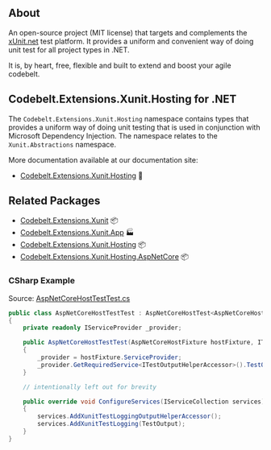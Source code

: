 ## About

An open-source project (MIT license) that targets and complements the [xUnit.net](https://xunit.net/) test platform. It provides a uniform and convenient way of doing unit test for all project types in .NET.

It is, by heart, free, flexible and built to extend and boost your agile codebelt.

## **Codebelt.Extensions.Xunit.Hosting** for .NET

The `Codebelt.Extensions.Xunit.Hosting` namespace contains types that provides a uniform way of doing unit testing that is used in conjunction with Microsoft Dependency Injection. The namespace relates to the `Xunit.Abstractions` namespace.

More documentation available at our documentation site:

- [Codebelt.Extensions.Xunit.Hosting](https://xunit.codebelt.net/api/Codebelt.Extensions.Xunit.Hosting.html) 🔗

## Related Packages

* [Codebelt.Extensions.Xunit](https://www.nuget.org/packages/Codebelt.Extensions.Xunit/) 📦
* [Codebelt.Extensions.Xunit.App](https://www.nuget.org/packages/Codebelt.Extensions.Xunit.App/) 🏭
* [Codebelt.Extensions.Xunit.Hosting](https://www.nuget.org/packages/Codebelt.Extensions.Xunit.Hosting/) 📦
* [Codebelt.Extensions.Xunit.Hosting.AspNetCore](https://www.nuget.org/packages/Codebelt.Extensions.Xunit.Hosting.AspNetCore/) 📦

### CSharp Example

Source: [AspNetCoreHostTestTest.cs](https://github.com/codebeltnet/xunit/tree/main/test/Codebelt.Extensions.Xunit.Hosting.AspNetCore.Tests/AspNetCoreHostTestTest.cs)

```csharp
public class AspNetCoreHostTestTest : AspNetCoreHostTest<AspNetCoreHostFixture>
{
    private readonly IServiceProvider _provider;

    public AspNetCoreHostTestTest(AspNetCoreHostFixture hostFixture, ITestOutputHelper output) : base(hostFixture, output)
    {
        _provider = hostFixture.ServiceProvider;
        _provider.GetRequiredService<ITestOutputHelperAccessor>().TestOutput = output;
    }

    // intentionally left out for brevity

    public override void ConfigureServices(IServiceCollection services)
    {
        services.AddXunitTestLoggingOutputHelperAccessor();
        services.AddXunitTestLogging(TestOutput);
    }
}
```
